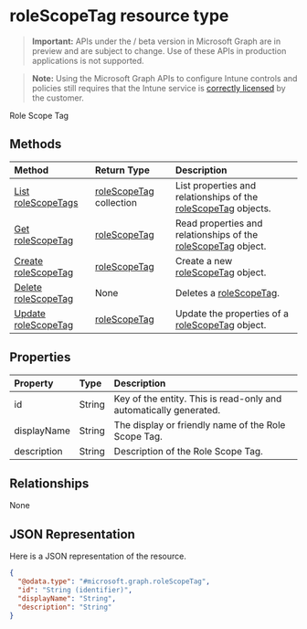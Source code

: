 ﻿# roleScopeTag resource type

> **Important:** APIs under the / beta version in Microsoft Graph are in preview and are subject to change. Use of these APIs in production applications is not supported.

> **Note:** Using the Microsoft Graph APIs to configure Intune controls and policies still requires that the Intune service is [correctly licensed](https://go.microsoft.com/fwlink/?linkid=839381) by the customer.

Role Scope Tag
## Methods
|Method|Return Type|Description|
|:---|:---|:---|
|[List roleScopeTags](../api/intune_rbac_rolescopetag_list.md)|[roleScopeTag](../resources/intune_rbac_rolescopetag.md) collection|List properties and relationships of the [roleScopeTag](../resources/intune_rbac_rolescopetag.md) objects.|
|[Get roleScopeTag](../api/intune_rbac_rolescopetag_get.md)|[roleScopeTag](../resources/intune_rbac_rolescopetag.md)|Read properties and relationships of the [roleScopeTag](../resources/intune_rbac_rolescopetag.md) object.|
|[Create roleScopeTag](../api/intune_rbac_rolescopetag_create.md)|[roleScopeTag](../resources/intune_rbac_rolescopetag.md)|Create a new [roleScopeTag](../resources/intune_rbac_rolescopetag.md) object.|
|[Delete roleScopeTag](../api/intune_rbac_rolescopetag_delete.md)|None|Deletes a [roleScopeTag](../resources/intune_rbac_rolescopetag.md).|
|[Update roleScopeTag](../api/intune_rbac_rolescopetag_update.md)|[roleScopeTag](../resources/intune_rbac_rolescopetag.md)|Update the properties of a [roleScopeTag](../resources/intune_rbac_rolescopetag.md) object.|

## Properties
|Property|Type|Description|
|:---|:---|:---|
|id|String|Key of the entity. This is read-only and automatically generated.|
|displayName|String|The display or friendly name of the Role Scope Tag.|
|description|String|Description of the Role Scope Tag.|

## Relationships
None
## JSON Representation
Here is a JSON representation of the resource.
<!-- {
  "blockType": "resource",
  "keyProperty": "id",
  "@odata.type": "microsoft.graph.roleScopeTag"
}
-->
``` json
{
  "@odata.type": "#microsoft.graph.roleScopeTag",
  "id": "String (identifier)",
  "displayName": "String",
  "description": "String"
}
```



